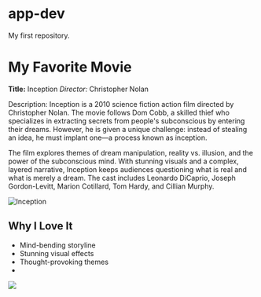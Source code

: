 # app-dev
 My first repository.
 
# My Favorite Movie
**Title:** Inception
*Director:* Christopher Nolan  

Description: Inception is a 2010 science fiction action film directed by Christopher Nolan. The movie follows Dom Cobb, a skilled thief who specializes in extracting secrets from people's subconscious by entering their dreams. However, he is given a unique challenge: instead of stealing an idea, he must implant one—a process known as inception.

The film explores themes of dream manipulation, reality vs. illusion, and the power of the subconscious mind. With stunning visuals and a complex, layered narrative, Inception keeps audiences questioning what is real and what is merely a dream. The cast includes Leonardo DiCaprio, Joseph Gordon-Levitt, Marion Cotillard, Tom Hardy, and Cillian Murphy.

![Inception](https://static1.moviewebimages.com/wordpress/wp-content/uploads/movie/i0DBDLhuWiY4ue0we5ebwb0W6gxRJF.jpg)

## Why I Love It
- Mind-bending storyline  
- Stunning visual effects  
- Thought-provoking themes
- 
![](https://media.giphy.com/media/PxsDr1ISo6pPO/giphy.gif)


